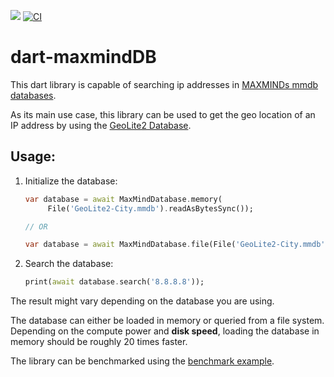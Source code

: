 [![](https://img.shields.io/pub/v/maxminddb)](https://pub.dev/packages/maxminddb)
[![CI](https://github.com/fischerscode/dart-maxmindDB/actions/workflows/ci.yaml/badge.svg)](https://github.com/fischerscode/dart-maxmindDB/actions/workflows/ci.yaml)

# dart-maxmindDB

This dart library is capable of searching ip addresses in [MAXMINDs mmdb databases](https://maxmind.github.io/MaxMind-DB/).

As its main use case, this library can be used to get the geo location of an IP address by using the [GeoLite2 Database](https://dev.maxmind.com/geoip/geolite2-free-geolocation-data).

## Usage:
1. Initialize the database:
   ```dart
   var database = await MaxMindDatabase.memory(
        File('GeoLite2-City.mmdb').readAsBytesSync());

   // OR

   var database = await MaxMindDatabase.file(File('GeoLite2-City.mmdb'));
   ```
2. Search the database:
   ```dart
   print(await database.search('8.8.8.8'));
   ```
The result might vary depending on the database you are using.

The database can either be loaded in memory or queried from a file system.
Depending on the compute power and **disk speed**, loading the database in memory should be roughly 20 times faster.

The library can be benchmarked using the [benchmark example](example/benshmark.dart).